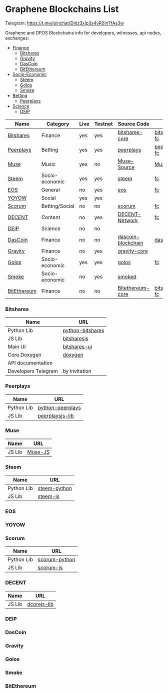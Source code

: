 # Graphene Blockchains List

Telegram: https://t.me/joinchat/Dnlz3xIp3s4vR0InTfAs3w

Graphene and DPOS Blockchains info for developers, witnesses, api nodes, exchanges:

* [Finance](#finance)
  * [Bitshares](#bitshares)
  * [Gravity](#gravity)
  * [DasCoin](#dascoin)
  * [BitEthereum](#bitethereum)
* [Socio-Economic](#socio-economic)
  * [Steem](#steem)
  * [Golos](#golos)
  * [Smoke](#smoke)
* [Betting](#betting)
  * [Peerplays](#peerplays)
* [Science](#science)
  * [DEIP](#deip)




| Name | Category | Live | Testnet | Source Code | FC | More |
| --- | --- | --- | --- | --- | --- | --- |
| [Bitshares](https://bitshares.org/) | Finance | yes | yes | [bitshares-core](https://github.com/bitshares/bitshares-core) | [bitshares-fc](https://github.com/bitshares/bitshares-fc) | [More](#bitshares) |
| [Peerplays](https://www.peerplays.com/) | Betting | yes | yes | [peerplays](https://github.com/PBSA/peerplays) | [peerplays-fc](https://github.com/PBSA/peerplays-fc) | [More](#peerplays) |
| [Muse](http://museblockchain.com/) | Music | yes | no | [Muse-Source](https://github.com/themuseblockchain/Muse-Source) | [Muse-FC](https://github.com/themuseblockchain/Muse-FC) | [More](#muse) | 
| [Steem](http://steemit.com/) | Socio-economic | yes | yes | [steem](https://github.com/steemit/steem) | [fc](https://github.com/steemit/fc) | [More](#steem) | 
| [EOS](https://eos.io/) | General | no | yes | [eos](https://github.com/EOSIO/eos) | [fc](https://github.com/EOSIO/eos/tree/master/libraries/fc) | [More](#eos) | 
| [YOYOW](https://yoyow.org/) | Social | yes | yes | | | [More](#yoyow) | 
| [Scorum](https://scorumcoins.com/) | Betting/Social | no | no | [scorum](https://github.com/scorum/scorum) | [fc](https://github.com/scorum/fc) | [More](#scorum) | 
| [DECENT](https://decent.ch/) | Content | no | yes | [DECENT-Network](https://github.com/DECENTfoundation/DECENT-Network) | [fc](https://github.com/DECENTfoundation/fc) | [More](#decent) | 
| [DEIP](http://deip.world/) | Science | no | no |  |  | [More](#deip)| 
| [DasCoin](https://dascoin.com) | Finance | no | no | [dascoin-blockchain](https://github.com/techsolutions-ltd/dascoin-blockchain) | [dascoin-fc](https://github.com/techsolutions-ltd/dascoin-fc) | [More](#dascoin) | 
| [Gravity](https://www.gravityprotocol.org/) | Finance | no | yes | [gravity-core](https://github.com/GravityProtocol/gravity-core) |  | [More](#gravity) |
| [Golos](https://golos.io/) | Socio-economic | yes | yes | [golos](https://github.com/GolosChain/golos) | [fc](https://github.com/GolosChain/fc) | [More](#golos) |
| [Smoke](https://smoke.network/) | Socio-economic | no | yes | [smoked](https://github.com/smokenetwork/smoked) | | [More](#smoke) | 
| [BitEthereum](https://www.bitethereum.io) | Finance | no | no | [Bitethereum-core](https://github.com/BitethereumFoundation/Bitethereum-core) | [bitshares-fc](https://github.com/BitethereumFoundation/bitshares-fc) | [More](#bitethereum) | 

### Bitshares

| Name | URL |
| --- | --- |
| Python Lib |  [python-bitshares](https://github.com/bitshares/python-bitshares) |
| JS Lib |  [bitsharesjs](https://github.com/bitshares/bitsharesjs) |
| Main UI |  [bitshares-ui](https://github.com/bitshares/bitshares-ui) |
| Core Doxygen |  [doxygen](https://bitshares.org/doxygen/) |
| API documentation | |
| Developers Telegram | by invitation |

### Peerplays

| Name | URL |
| --- | --- |
| Python Lib |  [python-peerplays](https://github.com/PBSA/python-peerplays) |
| JS Lib |  [peerplaysjs-lib](https://github.com/PBSA/peerplaysjs-lib) |


### Muse

| Name | URL |
| --- | --- |
| JS Lib |  [Muse-JS](https://github.com/themuseblockchain/Muse-JS) |

### Steem

| Name | URL |
| --- | --- |
| Python Lib |  [steem-python](https://github.com/steemit/steem-python) 
| JS Lib |  [steem-js](https://github.com/steemit/steem-js) |


### EOS

### YOYOW

### Scorum

| Name | URL |
| --- | --- |
| Python Lib |  [scorum-python](https://github.com/scorum/scorum-python) |
| JS Lib |  [scorum-js](https://github.com/scorum/scorum-js) |


### DECENT

| Name | URL |
| --- | --- |
| JS Lib |  [dcorejs-lib](https://github.com/DECENTfoundation/dcorejs-lib) |

### DEIP

### DasCoin

### Gravity

### Golos

### Smoke 

### BitEthereum




